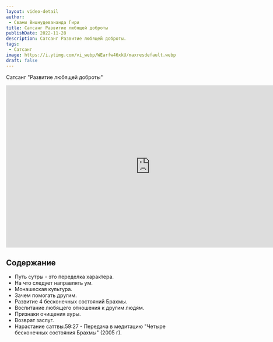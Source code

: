 ```yaml
---
layout: video-detail
author:
 - Свами Вишнудевананда Гири
title: Сатсанг Развитие любящей доброты
publishDate: 2022-11-28
description: Сатсанг Развитие любящей доброты. 
tags: 
 - Сатсанг
image: https://i.ytimg.com/vi_webp/WEarfw46xkU/maxresdefault.webp
draft: false
---
```


 Сатсанг "Развитие любящей доброты"

<iframe width="790" height="444" src="https://www.youtube.com/embed/WEarfw46xkU" frameborder="0" allowfullscreen=""></iframe> 

## Содержание

- Путь сутры - это переделка характера.
- На что следует направлять ум.
- Монашеская культура.
- Зачем помогать другим.
- Развитие 4 бесконечных состояний Брахмы.
- Воспитание любящего отношения к другим людям.
- Признаки очищения ауры.
- Возврат заслуг.
- Нарастание саттвы.59:27 - Передача в медитацию "Четыре бесконечных состояния Брахмы" (2005 г).
